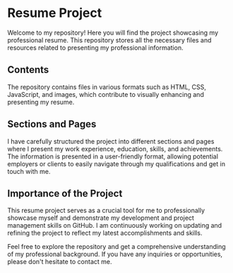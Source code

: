 # Resume Project

Welcome to my repository! Here you will find the project showcasing my
professional resume. This repository stores all the necessary files and
resources related to presenting my professional information.

## Contents

The repository contains files in various formats such as HTML, CSS, JavaScript,
and images, which contribute to visually enhancing and presenting my resume.

## Sections and Pages

I have carefully structured the project into different sections and pages where
I present my work experience, education, skills, and achievements. The
information is presented in a user-friendly format, allowing potential employers
or clients to easily navigate through my qualifications and get in touch with
me.

## Importance of the Project

This resume project serves as a crucial tool for me to professionally showcase
myself and demonstrate my development and project management skills on GitHub. I
am continuously working on updating and refining the project to reflect my
latest accomplishments and skills.

Feel free to explore the repository and get a comprehensive understanding of my
professional background. If you have any inquiries or opportunities, please
don't hesitate to contact me.
